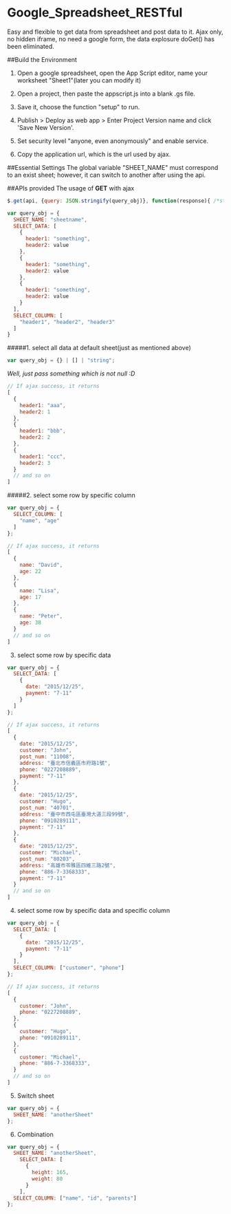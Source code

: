 # Google_Spreadsheet_RESTful
Easy and flexible to get data from spreadsheet and post data to it. Ajax only, no hidden iframe, no need a google form, the data explosure doGet() has been eliminated.

##Build the Environment

1. Open a google spreadsheet, open the App Script editor, name your worksheet "Sheet1"(later you can modify it)

2. Open a project, then paste the appscript.js into a blank .gs file.

3. Save it, choose the function "setup" to run.

4. Publish > Deploy as web app > Enter Project Version name and click 'Save New Version'.

6. Set security level "anyone, even anonymously" and enable service.

7. Copy the application url, which is the url used by ajax.

##Essential Settings
The global variable "SHEET_NAME" must correspond to an exist sheet; however, it can switch to another after using
the api.

##APIs provided
The usage of **GET** with ajax

```javascript
$.get(api, {query: JSON.stringify(query_obj)}, function(response){ /*stmt*/ });
```

```javascript
var query_obj = {
  SHEET_NAME: "sheetname",
  SELECT_DATA: [
    {
      header1: "something",
      header2: value
    },
    {
      header1: "something",
      header2: value
    },
    {
      header1: "something",
      header2: value
    }
  ],
  SELECT_COLUMN: [
    "header1", "header2", "header3"
  ]
}
```

#####1. select all data at default sheet(just as mentioned above)

  ```javascript
  var query_obj = {} | [] | "string";
  ```

   _Well, just pass something which is not null :D_

   

  ```javascript
  // If ajax success, it returns
  [
    {
      header1: "aaa",
      header2: 1
    },
    {
      header1: "bbb",
      header2: 2
    },
    {
      header1: "ccc",
      header2: 3
    }
    // and so on
  ]
  ```

#####2. select some row by specific column
 
  ```javascript
  var query_obj = {
    SELECT_COLUMN: [
      "name", "age" 
    ]
  };

  // If ajax success, it returns
  [
    {
      name: "David",
      age: 22
    },
    {
      name: "Lisa",
      age: 17
    },
    {
      name: "Peter",
      age: 38
    }
    // and so on
  ]
  ``` 

3. select some row by specific data
 
  ```javascript
  var query_obj = {
    SELECT_DATA: [
      {
        date: "2015/12/25",
        payment: "7-11"
      }
    ]
  };

  // If ajax success, it returns
  [
    {
      date: "2015/12/25",
      customer: "John",
      post_num: "11008",
      address: "臺北市信義區市府路1號",
      phone: "0227208889",
      payment: "7-11"
    },
    {
      date: "2015/12/25",
      customer: "Hugo",
      post_num: "40701",
      address: "臺中市西屯區臺灣大道三段99號",
      phone: "0910289111",
      payment: "7-11"
    },
    {
      date: "2015/12/25",
      customer: "Michael",
      post_num: "80203",
      address: "高雄市苓雅區四維三路2號",
      phone: "886-7-3368333",
      payment: "7-11"
    }
    // and so on
  ]
  ``` 

4. select some row by specific data and specific column
 
  ```javascript
  var query_obj = {
    SELECT_DATA: [
      {
        date: "2015/12/25",
        payment: "7-11"
      }
    ],
    SELECT_COLUMN: ["customer", "phone"]
  };

  // If ajax success, it returns
  [
    {
      customer: "John",
      phone: "0227208889",
    },
    {
      customer: "Hugo",
      phone: "0910289111",
    },
    {
      customer: "Michael",
      phone: "886-7-3368333",
    }
    // and so on
  ]
  ``` 

5. Switch sheet

  ```javascript
  var query_obj = {
    SHEET_NAME: "anotherSheet"
  };
  ```

6. Combination

  ```javascript
  var query_obj = {
    SHEET_NAME: "anotherSheet",
      SELECT_DATA: [
        {
          height: 165,
          weight: 80
        }
      ],
    SELECT_COLUMN: ["name", "id", "parents"]
  };
  ```